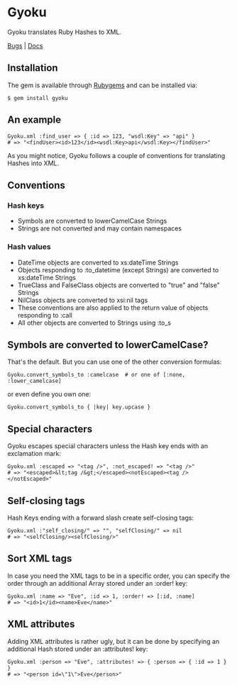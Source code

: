 Gyoku
=====

Gyoku translates Ruby Hashes to XML.

[Bugs](http://github.com/rubiii/gyoku/issues) | [Docs](http://rubydoc.info/gems/gyoku/frames)

Installation
------------

The gem is available through [Rubygems](http://rubygems.org/gems/gyoku) and can be installed via:

    $ gem install gyoku

An example
----------

    Gyoku.xml :find_user => { :id => 123, "wsdl:Key" => "api" }
    # => "<findUser><id>123</id><wsdl:Key>api</wsdl:Key></findUser>"

As you might notice, Gyoku follows a couple of conventions for translating Hashes into XML.

Conventions
-----------

### Hash keys

* Symbols are converted to lowerCamelCase Strings
* Strings are not converted and may contain namespaces

### Hash values

* DateTime objects are converted to xs:dateTime Strings
* Objects responding to :to_datetime (except Strings) are converted to xs:dateTime Strings
* TrueClass and FalseClass objects are converted to "true" and "false" Strings
* NilClass objects are converted to xsi:nil tags
* These conventions are also applied to the return value of objects responding to :call
* All other objects are converted to Strings using :to_s

Symbols are converted to lowerCamelCase?
----------------------------------------

That's the default. But you can use one of the other conversion formulas:

    Gyoku.convert_symbols_to :camelcase  # or one of [:none, :lower_camelcase]

or even define you own one:

    Gyoku.convert_symbols_to { |key| key.upcase }

Special characters
------------------

Gyoku escapes special characters unless the Hash key ends with an exclamation mark:

    Gyoku.xml :escaped => "<tag />", :not_escaped! => "<tag />"
    # => "<escaped>&lt;tag /&gt;</escaped><notEscaped><tag /></notEscaped>"

Self-closing tags
-----------------

Hash Keys ending with a forward slash create self-closing tags:

    Gyoku.xml :"self_closing/" => "", "selfClosing/" => nil
    # => "<selfClosing/><selfClosing/>"

Sort XML tags
-------------

In case you need the XML tags to be in a specific order, you can specify the order through an additional Array stored under an :order! key:

    Gyoku.xml :name => "Eve", :id => 1, :order! => [:id, :name]
    # => "<id>1</id><name>Eve</name>"

XML attributes
--------------

Adding XML attributes is rather ugly, but it can be done by specifying an additional Hash stored under an :attributes! key:

    Gyoku.xml :person => "Eve", :attributes! => { :person => { :id => 1 } }
    # => "<person id=\"1\">Eve</person>"
